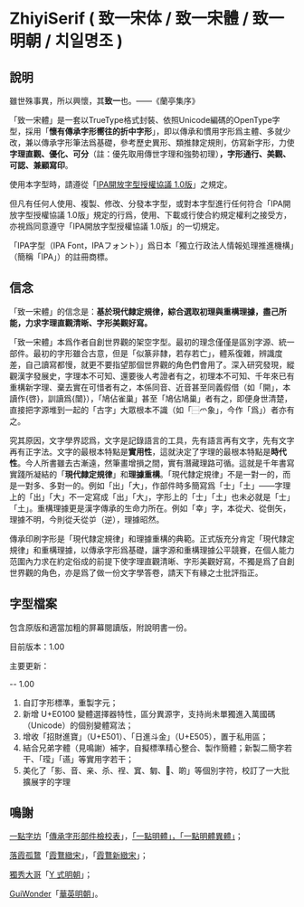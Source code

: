 # ZhiyiSerif ( 致一宋体 / 致一宋體 / 致一明朝 / 치일명조 ) 

## 說明

雖世殊事異，所以興懷，其**致一**也。——《蘭亭集序》

「致一宋體」是一套以TrueType格式封裝、依照Unicode編碼的OpenType字型，採用「**懷有傳承字形嚮往的折中字形**」，即以傳承和慣用字形爲主體、多就少改，兼以傳承字形筆法爲基礎，參考歷史異形、類推隸定規則，仿寫新字形，力使**字理直觀、優化、可分**（註：優先取用傳世字理和強勢初理）**，字形通行、美觀、可認、兼顧寫印**。

使用本字型時，請遵從「[IPA開放字型授權協議 1.0版](LICENSE.md)」之規定。

但凡有任何人使用、複製、修改、分發本字型，或對本字型進行任何符合「IPA開放字型授權協議 1.0版」規定的行爲，使用、下載或行使合約規定權利之接受方，亦視爲同意遵守「IPA開放字型授權協議 1.0版」的一切規定。

「IPA字型（IPA Font，IPAフォント）」爲日本「獨立行政法人情報処理推進機構」（簡稱「IPA」）的註冊商標。

## 信念

「致一宋體」的信念是：**基於現代隸定規律，綜合選取初理與重構理據，盡己所能，力求字理直觀清晰、字形美觀好寫。**

「致一宋體」本爲作者自創世界觀的架空字型。最初的理念僅僅是區別字源、統一部件。最初的字形雖合古意，但是「似篆非隸，若存若亡」，體系復雜，辨識度差，自己讀寫都慢，就更不要指望那個世界觀的角色們會用了。深入研究發現，縱觀漢字發展史，字理本不可知、還要後人考證者有之，初理本不可知、千年來已有重構新字理、棄去實在可惜者有之，本係同音、近音甚至同義假借（如「開」，本讀作{啓}，訓讀爲{闓}），「鳩佔雀巢」甚至「鳩佔鳩巢」者有之，即便身世清楚，直接把字源堆到一起的「古字」大眾根本不識（如「⿱爫象」，今作「爲」）者亦有之。

究其原因，文字學界認爲，文字是記錄語言的工具，先有語言再有文字，先有文字再有正字法。文字的最根本特點是**實用性**，這就決定了字理的最根本特點是**時代性**。今人所書雖去古漸遠，然筆畫增損之間，實有潛藏理路可循。這就是千年書寫實踐所凝結的「**現代隸定規律**」和**理據重構**。「現代隸定規律」不是一對一的，而是一對多、多對一的。例如「出」「大」，作部件時多簡寫爲「士」「土」——字理上的「出」「大」不一定寫成「出」「大」，字形上的「士」「土」也未必就是「士」「土」。重構理據更是漢字傳承的生命力所在。例如「幸」字，本從犬、從倒矢，理據不明，今則從夭從屰（逆），理據昭然。

傳承印刷字形是「現代隸定規律」和理據重構的典範。正式版充分肯定「現代隸定規律」和重構理據，以傳承字形爲基礎，讓字源和重構理據公平競賽，在個人能力范圍內力求在約定俗成的前提下使字理直觀清晰、字形美觀好寫，不獨是爲了自創世界觀的角色，亦是爲了做一份文字學答卷，請天下有緣之士批評指正。

## 字型檔案

包含原版和適當加粗的屏幕閱讀版，附說明書一份。

目前版本：1.00

主要更新：

-- 1.00

1. 自訂字形標準，重製字元；
2. 新增 U+E0100 變體選擇器特性，區分異源字，支持尚未單獨進入萬國碼（Unicode）的個别變體寫法；
3. 增收「招財進寶」（U+E501）、「日進斗金」（U+E505），置于私用區；
4. 結合兄弟字體（見鳴謝）補字，自擬標準精心整合、製作簡體；新製二簡字若干、「𬎆」「䜩」等實用字若干；
5. 美化了「影、音、亲、杀、䄇、窴、匔、𦮙、啲」等個別字符，校訂了一大批擴展字的字理

## 鳴謝

[一點字坊](https://github.com/ichitenfont)「[傳承字形部件檢校表](https://github.com/ichitenfont/inheritedglyphs)」，[「一點明體」，「一點明體異體」](https://github.com/ichitenfont/I.Ming)；

[落霞孤䳱](https://github.com/lxgw)「[霞鶩緻宋](https://github.com/lxgw/LxgwZhiSong)」，「[霞鶩新緻宋](https://github.com/lxgw/LxgwNeoZhiSong)」；

[獨秀大哥](https://github.com/Steve-Yuu)「[Y 式明朝](https://github.com/Steve-Yuu/YShiMincho)」；

[GuiWonder](https://github.com/GuiWonder)「[華英明朝](https://github.com/GuiWonder/HuayingMincho)」。
